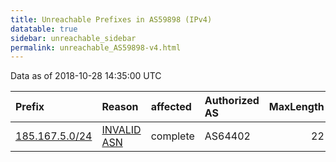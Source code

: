 ```yaml
---
title: Unreachable Prefixes in AS59898 (IPv4)
datatable: true
sidebar: unreachable_sidebar
permalink: unreachable_AS59898-v4.html
---
```


Data as of 2018-10-28 14:35:00 UTC


<div class="datatable-begin"></div>

| Prefix                                                 | Reason                                                                                                | affected   | Authorized AS   |   MaxLength | Anchor                                         |   unreachable /24s |
|:-------------------------------------------------------|:------------------------------------------------------------------------------------------------------|:-----------|:----------------|------------:|:-----------------------------------------------|-------------------:|
| [185.167.5.0/24](https://stat.ripe.net/185.167.5.0/24) | [INVALID ASN](https://rpki-validator.ripe.net/announcement-preview?asn=AS59898&prefix=185.167.5.0/24) | complete   | AS64402         |          22 | [RIPE](unreachable_RIPE_NCC_RPKI_Root-v4.html) |                  1 |

<div class="datatable-end"></div>